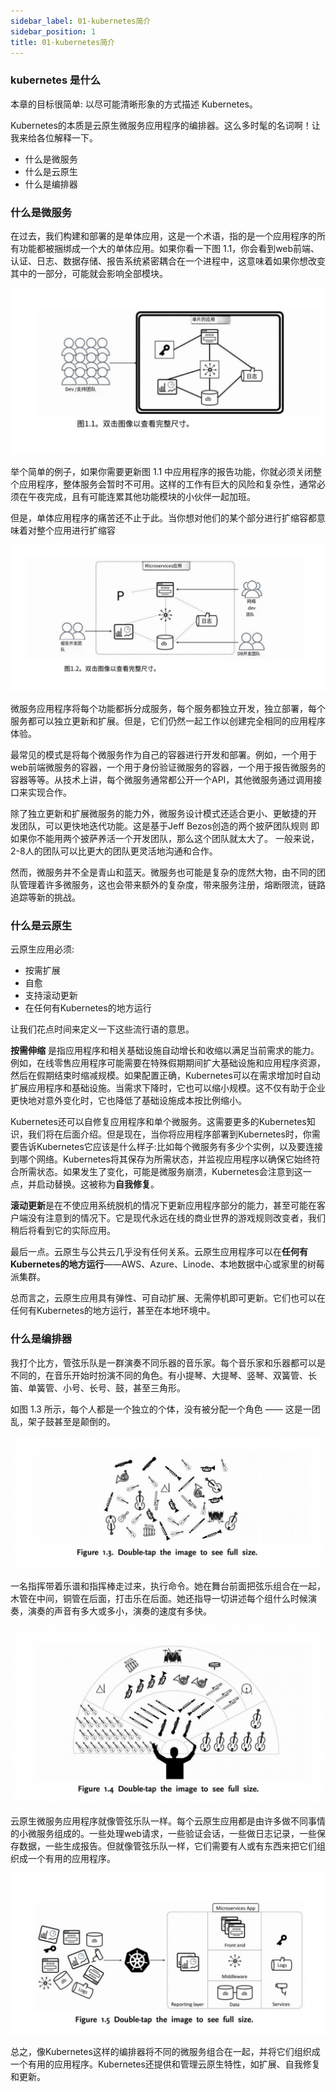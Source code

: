 ```yaml
---
sidebar_label: 01-kubernetes简介
sidebar_position: 1
title: 01-kubernetes简介
---
```


### kubernetes 是什么

本章的目标很简单: 以尽可能清晰形象的方式描述 Kubernetes。

Kubernetes的本质是云原生微服务应用程序的编排器。这么多时髦的名词啊！让我来给各位解释一下。

- 什么是微服务
- 什么是云原生
- 什么是编排器

### 什么是微服务

在过去，我们构建和部署的是单体应用，这是一个术语，指的是一个应用程序的所有功能都被捆绑成一个大的单体应用。如果你看一下图 1.1，你会看到web前端、认证、日志、数据存储、报告系统紧密耦合在一个进程中，这意味着如果你想改变其中的一部分，可能就会影响全部模块。

![](https://raw.githubusercontent.com/mouuii/picture/master/%E6%88%AA%E5%B1%8F2023-06-07%20%E4%B8%8B%E5%8D%886.15.59.png)

举个简单的例子，如果你需要更新图 1.1 中应用程序的报告功能，你就必须关闭整个应用程序，整体服务会暂时不可用。这样的工作有巨大的风险和复杂性，通常必须在午夜完成，且有可能连累其他功能模块的小伙伴一起加班。

但是，单体应用程序的痛苦还不止于此。当你想对他们的某个部分进行扩缩容都意味着对整个应用进行扩缩容



![](https://raw.githubusercontent.com/mouuii/picture/master/%E6%88%AA%E5%B1%8F2023-06-07%20%E4%B8%8B%E5%8D%886.18.10.png)

微服务应用程序将每个功能都拆分成服务，每个服务都独立开发，独立部署，每个服务都可以独立更新和扩展。但是，它们仍然一起工作以创建完全相同的应用程序体验。

最常见的模式是将每个微服务作为自己的容器进行开发和部署。例如，一个用于web前端微服务的容器，一个用于身份验证微服务的容器，一个用于报告微服务的容器等等。从技术上讲，每个微服务通常都公开一个API，其他微服务通过调用接口来实现合作。



除了独立更新和扩展微服务的能力外，微服务设计模式还适合更小、更敏捷的开
发团队，可以更快地迭代功能。这是基于Jeff Bezos创造的两个披萨团队规则
即如果你不能用两个披萨养活一个开发团队，那么这个团队就太大了。
一般来说，2-8人的团队可以比更大的团队更灵活地沟通和合作。


然而，微服务并不全是青山和蓝天。微服务也可能是复杂的庞然大物，由不同的团队管理着许多微服务，这也会带来额外的复杂度，带来服务注册，熔断限流，链路追踪等新的挑战。


### 什么是云原生

云原生应用必须:

- 按需扩展
- 自愈
- 支持滚动更新
- 在任何有Kubernetes的地方运行

让我们花点时间来定义一下这些流行语的意思。

**按需伸缩** 是指应用程序和相关基础设施自动增长和收缩以满足当前需求的能力。例如，在线零售应用程序可能需要在特殊假期期间扩大基础设施和应用程序资源，然后在假期结束时缩减规模。如果配置正确，Kubernetes可以在需求增加时自动扩展应用程序和基础设施。当需求下降时，它也可以缩小规模。这不仅有助于企业更快地对意外变化时，它也降低了基础设施成本按比例缩小。



Kubernetes还可以自修复应用程序和单个微服务。这需要更多的Kubernetes知识，我们将在后面介绍。但是现在，当你将应用程序部署到Kubernetes时，你需要告诉Kubernetes它应该是什么样子:比如每个微服务有多少个实例，以及要连接到哪个网络。Kubernetes将其保存为所需状态，并监视应用程序以确保它始终符合所需状态。如果发生了变化，可能是微服务崩溃，Kubernetes会注意到这一点，并启动替换。这被称为**自我修复**。

**滚动更新**是在不使应用系统脱机的情况下更新应用程序部分的能力，甚至可能在客户端没有注意到的情况下。它是现代永远在线的商业世界的游戏规则改变者，我们稍后将看到它的实际应用。

最后一点。云原生与公共云几乎没有任何关系。云原生应用程序可以在**任何有Kubernetes的地方运行**——AWS、Azure、Linode、本地数据中心或家里的树莓派集群。

总而言之，云原生应用具有弹性、可自动扩展、无需停机即可更新。它们也可以在任何有Kubernetes的地方运行，甚至在本地环境中。

### 什么是编排器


我打个比方，管弦乐队是一群演奏不同乐器的音乐家。每个音乐家和乐器都可以是不同的，在音乐开始时扮演不同的角色。有小提琴、大提琴、竖琴、双簧管、长笛、单簧管、小号、长号、鼓，甚至三角形。

如图 1.3 所示，每个人都是一个独立的个体，没有被分配一个角色 —— 这是一团乱，架子鼓甚至是颠倒的。

![](https://raw.githubusercontent.com/mouuii/picture/master/%E6%88%AA%E5%B1%8F2023-06-07%20%E4%B8%8B%E5%8D%886.54.48.png)


一名指挥带着乐谱和指挥棒走过来，执行命令。她在舞台前面把弦乐组合在一起，木管在中间，铜管在后面，打击乐在后面。她还指导一切讲述每个组什么时候演奏，演奏的声音有多大或多小，演奏的速度有多快。

![](https://raw.githubusercontent.com/mouuii/picture/master/%E6%88%AA%E5%B1%8F2023-06-07%20%E4%B8%8B%E5%8D%886.56.01.png)

云原生微服务应用程序就像管弦乐队一样。每个云原生应用都是由许多做不同事情的小微服务组成的。一些处理web请求，一些验证会话，一些做日志记录，一些保存数据，一些生成报告。但就像管弦乐队一样，它们需要有人或有东西来把它们组织成一个有用的应用程序。



![](https://raw.githubusercontent.com/mouuii/picture/master/%E6%88%AA%E5%B1%8F2023-06-07%20%E4%B8%8B%E5%8D%886.58.05.png)

总之，像Kubernetes这样的编排器将不同的微服务组合在一起，并将它们组织成一个有用的应用程序。Kubernetes还提供和管理云原生特性，如扩展、自我修复和更新。
